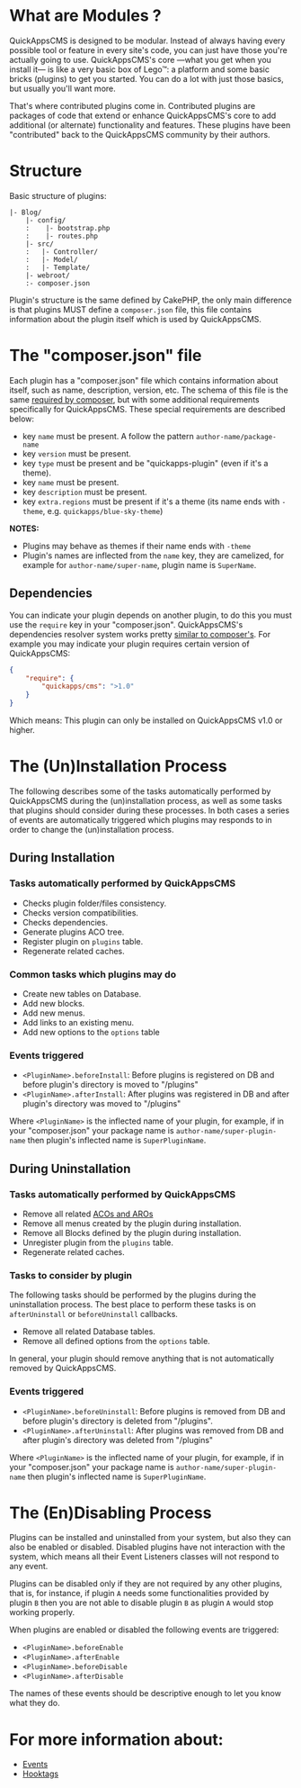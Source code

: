 What are Modules ?
==================

QuickAppsCMS is designed to be modular. Instead of always having every possible
tool or feature in every site's code, you can just have those you're actually
going to use. QuickAppsCMS's core —what you get when you install it— is like a
very basic box of Lego™: a platform and some basic bricks (plugins) to get you
started. You can do a lot with just those basics, but usually you'll want more.

That's where contributed plugins come in. Contributed plugins are packages of
code that extend or enhance QuickAppsCMS's core to add additional (or alternate)
functionality and features. These plugins have been "contributed" back to the
QuickAppsCMS community by their authors.


Structure
=========

Basic structure of plugins:

    |- Blog/
        |- config/
        :    |- bootstrap.php
        :    |- routes.php
        |- src/
        :   |- Controller/
        :   |- Model/
        :   |- Template/
        |- webroot/
        :- composer.json

Plugin's structure is the same defined by CakePHP, the only main difference is
that plugins MUST define a `composer.json` file, this file contains information
about the plugin itself which is used by QuickAppsCMS.


The "composer.json" file
========================

Each plugin has a "composer.json" file which contains information about itself,
such as name, description, version, etc. The schema of this file is the same
[required by composer](https://getcomposer.org/doc/04-schema.md), but with some
additional requirements specifically for QuickAppsCMS. These special requirements
are described below:


- key `name` must be present. A follow the pattern `author-name/package-name`
- key `version` must be present.
- key `type` must be present and be "quickapps-plugin" (even if it's a theme).
- key `name` must be present.
- key `description` must be present.
- key `extra.regions` must be present if it's a theme (its name ends with `-theme`,
  e.g. `quickapps/blue-sky-theme`)

**NOTES:**

- Plugins may behave as themes if their name ends with `-theme`
- Plugin's names are inflected from the `name` key, they are camelized, for
  example for `author-name/super-name`, plugin name is `SuperName`.


## Dependencies

You can indicate your plugin depends on another plugin, to do this you must use
the `require` key in your "composer.json". QuickAppsCMS's dependencies resolver
system works pretty [similar to composer's](https://getcomposer.org/doc/01-basic-usage.md#package-versions).
For example you may indicate your plugin requires certain version of QuickAppsCMS:

```json
{
    "require": {
        "quickapps/cms": ">1.0"
    }
}
```

Which means: This plugin can only be installed on QuickAppsCMS v1.0 or higher.


The (Un)Installation Process
============================

The following describes some of the tasks automatically performed by QuickAppsCMS
during the (un)installation process, as well as some tasks that plugins should
consider during these processes. In both cases a series of events are
automatically triggered which plugins may responds to in order to change the
(un)installation process.


During Installation
-------------------

### Tasks automatically performed by QuickAppsCMS

- Checks plugin folder/files consistency.
- Checks version compatibilities.
- Checks dependencies.
- Generate plugins ACO tree.
- Register plugin on `plugins` table.
- Regenerate related caches.

### Common tasks which plugins may do

- Create new tables on Database.
- Add new blocks.
- Add new menus.
- Add links to an existing menu.
- Add new options to the `options` table

### Events triggered

- `<PluginName>.beforeInstall`: Before plugins is registered on DB and before
   plugin's directory is moved to "/plugins"
- `<PluginName>.afterInstall`: After plugins was registered in DB and after
   plugin's directory was moved to "/plugins"

Where `<PluginName>` is the inflected name of your plugin, for example, if in your
"composer.json" your package name is `author-name/super-plugin-name` then plugin's
inflected name is `SuperPluginName`.


During Uninstallation
---------------------

### Tasks automatically performed by QuickAppsCMS

- Remove all related [ACOs and AROs](http://book.cakephp.org/2.0/en/core-libraries/components/access-control-lists.html#understanding-how-acl-works)
- Remove all menus created by the plugin during installation.
- Remove all Blocks defined by the plugin during installation.
- Unregister plugin from the `plugins` table.
- Regenerate related caches.


### Tasks to consider by plugin

The following tasks should be performed by the plugins during the uninstallation
process. The best place to perform these tasks is on `afterUninstall` or
`beforeUninstall` callbacks.

- Remove all related Database tables.
- Remove all defined options from the `options` table.

In general, your plugin should remove anything that is not automatically removed
by QuickAppsCMS.

### Events triggered

- `<PluginName>.beforeUninstall`: Before plugins is removed from DB and before
   plugin's directory is deleted from "/plugins".
- `<PluginName>.afterUninstall`: After plugins was removed from DB and after
   plugin's directory was deleted from "/plugins"

Where `<PluginName>` is the inflected name of your plugin, for example, if in your
"composer.json" your package name is `author-name/super-plugin-name` then plugin's
inflected name is `SuperPluginName`.


The (En)Disabling Process
=========================

Plugins can be installed and uninstalled from your system, but also they can also
be enabled or disabled. Disabled plugins have not interaction with the system,
which means all their Event Listeners classes will not respond to any event.

Plugins can be disabled only if they are not required by any other plugins, that
is, for instance, if plugin `A` needs some functionalities provided by plugin `B`
then you are not able to disable plugin `B` as plugin `A` would stop working properly.

When plugins are enabled or disabled the following events are triggered:

- `<PluginName>.beforeEnable`
- `<PluginName>.afterEnable`
- `<PluginName>.beforeDisable`
- `<PluginName>.afterDisable`

The names of these events should be descriptive enough to let you know what they
do.


For more information about:
===========================

* [Events](events.md)
* [Hooktags](hooktags.md)